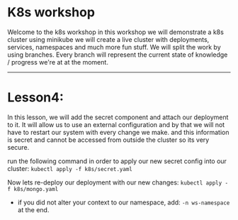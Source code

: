 # K8s workshop

Welcome to the k8s workshop
in this workshop we will demonstrate a k8s cluster using minikube
we will create a live cluster with deployments, services, namespaces and much more fun stuff.
We will split the work by using branches. Every branch will represent the current
state of knowledge / progress we're at at the moment.

---
# Lesson4:
In this lesson, we will add the secret component and attach our deployment to it.
It will allow us to use an external configuration and by that we will not have to 
restart our system with every change we make.
and this information is secret and cannot be accessed from outside the cluster so 
its very secure.

run the following command in order to apply our new secret config into our cluster:
`kubectl apply -f k8s/secret.yaml` 

Now lets re-deploy our deployment with our new changes:
`kubectl apply -f k8s/mongo.yaml` 

* if you did not alter your context to our namespace, add: `-n ws-namespace` at the end.
